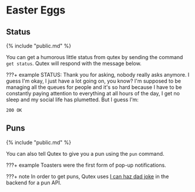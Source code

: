 # Easter Eggs

## Status

{% include "public.md" %}

You can get a humorous little status from qutex by sending the command `get status`. Qutex will respond with the message below.

???+ example
    STATUS: Thank you for asking, nobody really asks anymore. I guess I'm okay, I just have a lot going on, you know? I'm supposed to be managing all the queues for people and it's so hard because I have to be constantly paying attention to everything at all hours of the day, I get no sleep and my social life has plumetted. But I guess I'm:<br>

    200 OK

## Puns

{% include "public.md" %}

You can also tell Qutex to give you a pun using the `pun` command.

???+ example
    Toasters were the first form of pop-up notifications.

???+ note
    In order to get puns, Qutex uses [I can haz dad joke](https://icanhazdadjoke.com/) in the backend for a pun API.